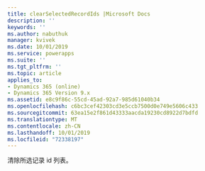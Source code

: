 ```yaml
---
title: clearSelectedRecordIds |Microsoft Docs
description: ''
keywords: ''
ms.author: nabuthuk
manager: kvivek
ms.date: 10/01/2019
ms.service: powerapps
ms.suite: ''
ms.tgt_pltfrm: ''
ms.topic: article
applies_to:
- Dynamics 365 (online)
- Dynamics 365 Version 9.x
ms.assetid: e8c9f86c-55cd-45ad-92a7-985d61040b34
ms.openlocfilehash: c6bc3cef42303cd3e5ccb7500d0e749e5606c433
ms.sourcegitcommit: 63ea15e2f861d43333aacda19230cd8922d7bdfd
ms.translationtype: MT
ms.contentlocale: zh-CN
ms.lasthandoff: 10/01/2019
ms.locfileid: "72338197"
---
```

清除所选记录 id 列表。
